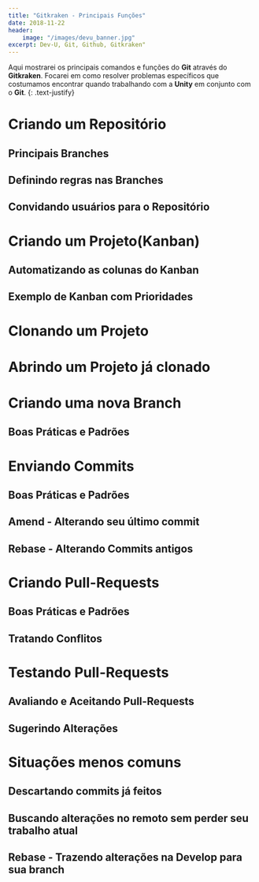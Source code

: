 ```yaml
---
title: "Gitkraken - Principais Funções"
date: 2018-11-22
header:
    image: "/images/devu_banner.jpg"
excerpt: Dev-U, Git, Github, Gitkraken" 
---
```


Aqui mostrarei os principais comandos e funções do **Git** através do **Gitkraken**. Focarei em como resolver problemas específicos que costumamos encontrar quando trabalhando com a **Unity** em conjunto com o **Git**.
{: .text-justify}

# Criando um Repositório
## Principais Branches
## Definindo regras nas Branches
## Convidando usuários para o Repositório

# Criando um Projeto(Kanban)
## Automatizando as colunas do Kanban
## Exemplo de Kanban com Prioridades

# Clonando um Projeto

# Abrindo um Projeto já clonado

# Criando uma nova Branch
## Boas Práticas e Padrões

# Enviando Commits
## Boas Práticas e Padrões
## Amend - Alterando seu último commit 
## Rebase - Alterando Commits antigos

# Criando Pull-Requests
## Boas Práticas e Padrões
## Tratando Conflitos

# Testando Pull-Requests
## Avaliando e Aceitando Pull-Requests
## Sugerindo Alterações

# Situações menos comuns
## Descartando commits já feitos
## Buscando alterações no remoto sem perder seu trabalho atual
## Rebase - Trazendo alterações na Develop para sua branch